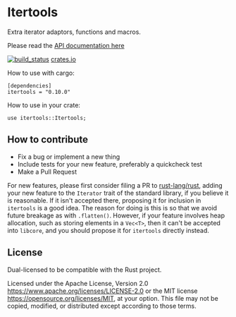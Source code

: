 # Itertools

Extra iterator adaptors, functions and macros.

Please read the [API documentation here](https://docs.rs/itertools/)

[![build_status](https://travis-ci.org/rust-itertools/itertools.svg?branch=master)](https://travis-ci.org/rust-itertools/itertools)
[crates.io](https://crates.io/crates/itertools)

How to use with cargo:

```
[dependencies]
itertools = "0.10.0"
```

How to use in your crate:

```
use itertools::Itertools;
```

## How to contribute

- Fix a bug or implement a new thing
- Include tests for your new feature, preferably a quickcheck test
- Make a Pull Request

For new features, please first consider filing a PR to [rust-lang/rust](https://github.com/rust-lang/rust),
adding your new feature to the `Iterator` trait of the standard library, if you believe it is reasonable.
If it isn't accepted there, proposing it for inclusion in ``itertools`` is a good idea.
The reason for doing is this is so that we avoid future breakage as with ``.flatten()``.
However, if your feature involves heap allocation, such as storing elements in a ``Vec<T>``,
then it can't be accepted into ``libcore``, and you should propose it for ``itertools`` directly instead.

## License

Dual-licensed to be compatible with the Rust project.

Licensed under the Apache License, Version 2.0
https://www.apache.org/licenses/LICENSE-2.0 or the MIT license
https://opensource.org/licenses/MIT, at your
option. This file may not be copied, modified, or distributed
except according to those terms.
